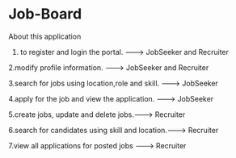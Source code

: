 # Job-Board

About this application
1. to register and login the portal. ---> JobSeeker and Recruiter

2.modify profile information. ---> JobSeeker and Recruiter

3.search for jobs using location,role and skill. ---> JobSeeker

4.apply for the job and view the application. ---> JobSeeker

5.create jobs, update and delete jobs.---> Recruiter

6.search for candidates using skill and location.---> Recruiter

7.view all applications for posted jobs ---> Recruiter
